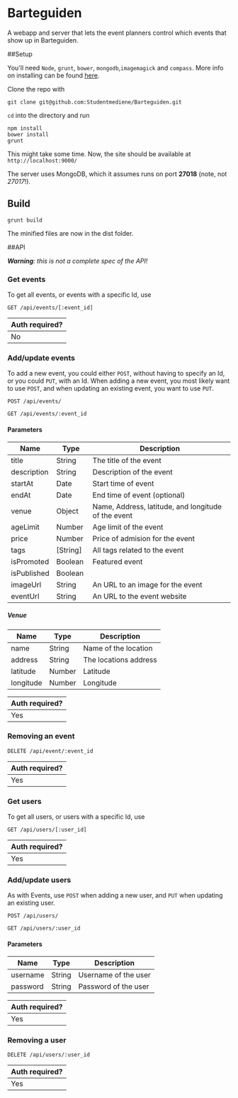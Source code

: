 Barteguiden
======================

A webapp and server that lets the event planners control which events that show up in Barteguiden.

##Setup

You'll need `Node`, `grunt`, `bower`, `mongodb`,`imagemagick` and `compass`. More info on installing can be found [here](http://www.google.com).

Clone the repo with

    git clone git@github.com:Studentmediene/Barteguiden.git

`cd` into the directory and run

    npm install
    bower install
    grunt

This might take some time. Now, the site should be available at `http://localhost:9000/`

The server uses MongoDB, which it assumes runs on port __27018__ (note, not _27017_!).

## Build

    grunt build

The minified files are now in the dist folder.

##API

_**Warning**: this is not a complete spec of the API!_

### Get events

To get all events, or events with a specific Id, use

```
GET /api/events/[:event_id]
```

| Auth required? |
|----------------|
|  No            |


### Add/update events

To add a new event, you could either `POST`, without having to specify an Id,
or you could `PUT`, with an Id. When adding a new event, you most likely want
to use `POST`, and when updating an existing event, you want to use `PUT`.

```
POST /api/events/
```

```
GET /api/events/:event_id
```

#### Parameters

| Name   | Type   |  Description           |
|--------|--------|------------------------|
| title  | String | The title of the event |
| description | String | Description of the event |
| startAt | Date | Start time of event |
| endAt | Date | End time of event (optional)
| venue | Object | Name, Address, latitude, and longitude of the event |
| ageLimit | Number | Age limit of the event |
| price | Number | Price of admision for the event |
| tags | [String] | All tags related to the event |
| isPromoted | Boolean | Featured event |
| isPublished | Boolean |
| imageUrl | String | An URL to an image for the event |
| eventUrl | String | An URL to the event website |


##### Venue

| Name | Type | Description |
|------|------|-------------|
| name | String | Name of the location | 
| address | String | The locations address |
| latitude | Number | Latitude |
| longitude | Number | Longitude |

| Auth required? |
|----------------|
|  Yes           |


### Removing an event

```
DELETE /api/event/:event_id
```

| Auth required? |
|----------------|
|  Yes           |

### Get users

To get all users, or users with a specific Id, use

```
GET /api/users/[:user_id]
```

| Auth required? |
|----------------|
|  Yes           |


### Add/update users
 
As with Events, use `POST` when adding a new user, and `PUT` when updating an
existing user.

```
POST /api/users/
```

```
GET /api/users/:user_id
```

#### Parameters

| Name   | Type   |  Description           |
|--------|--------|------------------------|
| username  | String | Username of the user |
| password | String | Password of the user |

| Auth required? |
|----------------|
|  Yes           |


### Removing a user

```
DELETE /api/users/:user_id
```

| Auth required? |
|----------------|
|  Yes           |

